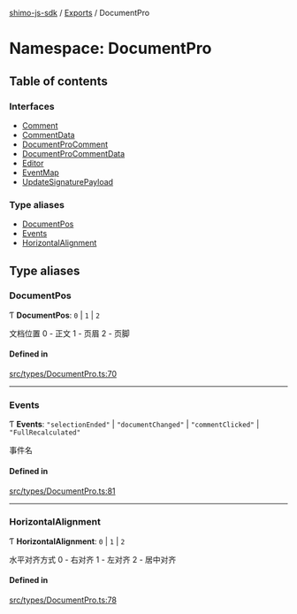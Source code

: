 [shimo-js-sdk](/README.md) / [Exports](/modules.md) / DocumentPro

# Namespace: DocumentPro

## Table of contents

### Interfaces

- [Comment](/interfaces/DocumentPro.Comment.md)
- [CommentData](/interfaces/DocumentPro.CommentData.md)
- [DocumentProComment](/interfaces/DocumentPro.DocumentProComment.md)
- [DocumentProCommentData](/interfaces/DocumentPro.DocumentProCommentData.md)
- [Editor](/interfaces/DocumentPro.Editor.md)
- [EventMap](/interfaces/DocumentPro.EventMap.md)
- [UpdateSignaturePayload](/interfaces/DocumentPro.UpdateSignaturePayload.md)

### Type aliases

- [DocumentPos](/modules/DocumentPro.md#documentpos)
- [Events](/modules/DocumentPro.md#events)
- [HorizontalAlignment](/modules/DocumentPro.md#horizontalalignment)

## Type aliases

### DocumentPos

Ƭ **DocumentPos**: ``0`` \| ``1`` \| ``2``

文档位置
0 - 正文
1 - 页眉
2 - 页脚

#### Defined in

[src/types/DocumentPro.ts:70](https://github.com/byte9527/shimo-js-sdk/blob/2387f1f/src/types/DocumentPro.ts#L70)

___

### Events

Ƭ **Events**: ``"selectionEnded"`` \| ``"documentChanged"`` \| ``"commentClicked"`` \| ``"FullRecalculated"``

事件名

#### Defined in

[src/types/DocumentPro.ts:81](https://github.com/byte9527/shimo-js-sdk/blob/2387f1f/src/types/DocumentPro.ts#L81)

___

### HorizontalAlignment

Ƭ **HorizontalAlignment**: ``0`` \| ``1`` \| ``2``

水平对齐方式
0 - 右对齐
1 - 左对齐
2 - 居中对齐

#### Defined in

[src/types/DocumentPro.ts:78](https://github.com/byte9527/shimo-js-sdk/blob/2387f1f/src/types/DocumentPro.ts#L78)
